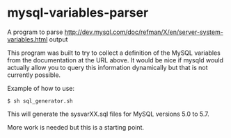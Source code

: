# mysql-variables-parser
A program to parse http://dev.mysql.com/doc/refman/X/en/server-system-variables.html output

This program was built to try to collect a definition of the MySQL
variables from the documentation at the URL above.  It would be nice if mysqld would
actually allow you to query this information dynamically but that is not currently possible.

Example of how to use:

```
$ sh sql_generator.sh 
```

This will generate the sysvarXX.sql files for MySQL versions 5.0 to 5.7.

More work is needed but this is a starting point.
